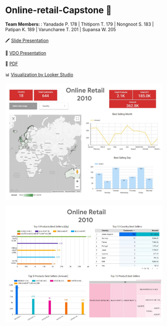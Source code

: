 # Online-retail-Capstone 📝

<b> Team Members: </b>  : Yanadade P. 178 | Thitiporn T. 179 | Nongnoot S. 183 | Patipan K. 189 | Varuncharee T. 201 | Supansa W. 205
<br>
<br>
🖍 [Slide Presentation](https://docs.google.com/presentation/d/1-ndUm-t-4nSj2n8svBUDAiUHk4fWz5x_ZSynLhSO3Ns/edit#slide=id.p)
<br>
<br>
🎥 [VDO Presentation](https://www.youtube.com/watch?v=uW_p3cJU43Q)
<br>
<br>
📃 [PDF](https://drive.google.com/file/d/1FAsZK44yCUwdi-767ce-NH84uJ6V-xKc/view?usp=sharing)
<br>
<br>
📊 [Visualization by Looker Studio](https://lookerstudio.google.com/u/0/reporting/54e10dff-d85c-4f0a-b184-bb4622b927f5/page/tEnnC)
<br>

![Dashboard1](https://github.com/yana-a-pak/online-retail-capstone/blob/main/capstone/image/dashboard1.jpg)

![Dashboard2](https://github.com/yana-a-pak/online-retail-capstone/blob/main/capstone/image/dashboard2.jpg)